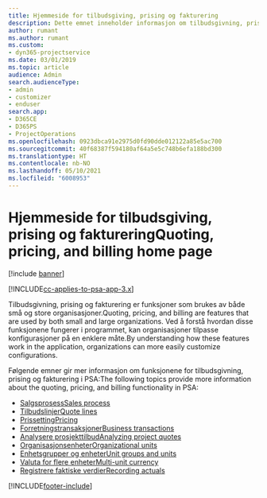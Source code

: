 ```yaml
---
title: Hjemmeside for tilbudsgiving, prising og fakturering
description: Dette emnet inneholder informasjon om tilbudsgivning, prising og fakturering.
author: rumant
ms.author: rumant
ms.custom:
- dyn365-projectservice
ms.date: 03/01/2019
ms.topic: article
audience: Admin
search.audienceType:
- admin
- customizer
- enduser
search.app:
- D365CE
- D365PS
- ProjectOperations
ms.openlocfilehash: 0923dbca91e2975d0fd90dde012122a85e5ac700
ms.sourcegitcommit: 40f68387f594180af64a5e5c748b6efa188bd300
ms.translationtype: HT
ms.contentlocale: nb-NO
ms.lasthandoff: 05/10/2021
ms.locfileid: "6008953"
---
```

# <a name="quoting-pricing-and-billing-home-page"></a><span data-ttu-id="c32c1-103">Hjemmeside for tilbudsgiving, prising og fakturering</span><span class="sxs-lookup"><span data-stu-id="c32c1-103">Quoting, pricing, and billing home page</span></span>

[!include [banner](../includes/psa-now-project-operations.md)]

[!INCLUDE[cc-applies-to-psa-app-3.x](../includes/cc-applies-to-psa-app-3x.md)]

<span data-ttu-id="c32c1-104">Tilbudsgivning, prising og fakturering er funksjoner som brukes av både små og store organisasjoner.</span><span class="sxs-lookup"><span data-stu-id="c32c1-104">Quoting, pricing, and billing are features that are used by both small and large organizations.</span></span> <span data-ttu-id="c32c1-105">Ved å forstå hvordan disse funksjonene fungerer i programmet, kan organisasjoner tilpasse konfigurasjoner på en enklere måte.</span><span class="sxs-lookup"><span data-stu-id="c32c1-105">By understanding how these features work in the application, organizations can more easily customize configurations.</span></span>

<span data-ttu-id="c32c1-106">Følgende emner gir mer informasjon om funksjonene for tilbudsgivning, prising og fakturering i PSA:</span><span class="sxs-lookup"><span data-stu-id="c32c1-106">The following topics provide more information about the quoting, pricing, and billing functionality in PSA:</span></span>

- [<span data-ttu-id="c32c1-107">Salgsprosess</span><span class="sxs-lookup"><span data-stu-id="c32c1-107">Sales process</span></span>](basic-sales-process.md)
- [<span data-ttu-id="c32c1-108">Tilbudslinjer</span><span class="sxs-lookup"><span data-stu-id="c32c1-108">Quote lines</span></span>](basic-quote-lines.md)
- [<span data-ttu-id="c32c1-109">Prissetting</span><span class="sxs-lookup"><span data-stu-id="c32c1-109">Pricing</span></span>](basic-pricing.md)
- [<span data-ttu-id="c32c1-110">Forretningstransaksjoner</span><span class="sxs-lookup"><span data-stu-id="c32c1-110">Business transactions</span></span>](basic-business-transactions.md)
- [<span data-ttu-id="c32c1-111">Analysere prosjekttilbud</span><span class="sxs-lookup"><span data-stu-id="c32c1-111">Analyzing project quotes</span></span>](basic-analyzing-quotes.md)
- [<span data-ttu-id="c32c1-112">Organisasjonsenheter</span><span class="sxs-lookup"><span data-stu-id="c32c1-112">Organizational units</span></span>](advanced-organizational.md)
- [<span data-ttu-id="c32c1-113">Enhetsgrupper og enheter</span><span class="sxs-lookup"><span data-stu-id="c32c1-113">Unit groups and units</span></span>](advanced-units.md)
- [<span data-ttu-id="c32c1-114">Valuta for flere enheter</span><span class="sxs-lookup"><span data-stu-id="c32c1-114">Multi-unit currency</span></span>](advanced-currency.md)
- [<span data-ttu-id="c32c1-115">Registrere faktiske verdier</span><span class="sxs-lookup"><span data-stu-id="c32c1-115">Recording actuals</span></span>](advanced-actuals.md)


[!INCLUDE[footer-include](../includes/footer-banner.md)]